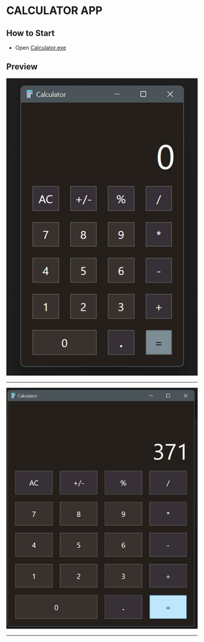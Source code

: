 # CALCULATOR APP 

## How to Start
- Open [Calculator.exe]("./Calculator.exe.lnk")

## Preview

![Small Window](./Calculator/Preview/preview1.jpg)
<hr>

![Bigger Window](./Calculator/Preview/preview2.jpg)
<hr>